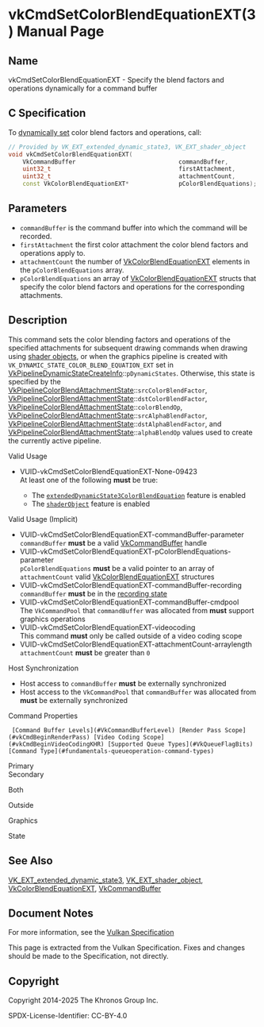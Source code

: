 # vkCmdSetColorBlendEquationEXT(3) Manual Page

## Name

vkCmdSetColorBlendEquationEXT - Specify the blend factors and operations dynamically for a command buffer



## [](#_c_specification)C Specification

To [dynamically set](https://registry.khronos.org/vulkan/specs/latest/html/vkspec.html#pipelines-dynamic-state) color blend factors and operations, call:

```c++
// Provided by VK_EXT_extended_dynamic_state3, VK_EXT_shader_object
void vkCmdSetColorBlendEquationEXT(
    VkCommandBuffer                             commandBuffer,
    uint32_t                                    firstAttachment,
    uint32_t                                    attachmentCount,
    const VkColorBlendEquationEXT*              pColorBlendEquations);
```

## [](#_parameters)Parameters

- `commandBuffer` is the command buffer into which the command will be recorded.
- `firstAttachment` the first color attachment the color blend factors and operations apply to.
- `attachmentCount` the number of [VkColorBlendEquationEXT](https://registry.khronos.org/vulkan/specs/latest/man/html/VkColorBlendEquationEXT.html) elements in the `pColorBlendEquations` array.
- `pColorBlendEquations` an array of [VkColorBlendEquationEXT](https://registry.khronos.org/vulkan/specs/latest/man/html/VkColorBlendEquationEXT.html) structs that specify the color blend factors and operations for the corresponding attachments.

## [](#_description)Description

This command sets the color blending factors and operations of the specified attachments for subsequent drawing commands when drawing using [shader objects](https://registry.khronos.org/vulkan/specs/latest/html/vkspec.html#shaders-objects), or when the graphics pipeline is created with `VK_DYNAMIC_STATE_COLOR_BLEND_EQUATION_EXT` set in [VkPipelineDynamicStateCreateInfo](https://registry.khronos.org/vulkan/specs/latest/man/html/VkPipelineDynamicStateCreateInfo.html)::`pDynamicStates`. Otherwise, this state is specified by the [VkPipelineColorBlendAttachmentState](https://registry.khronos.org/vulkan/specs/latest/man/html/VkPipelineColorBlendAttachmentState.html)::`srcColorBlendFactor`, [VkPipelineColorBlendAttachmentState](https://registry.khronos.org/vulkan/specs/latest/man/html/VkPipelineColorBlendAttachmentState.html)::`dstColorBlendFactor`, [VkPipelineColorBlendAttachmentState](https://registry.khronos.org/vulkan/specs/latest/man/html/VkPipelineColorBlendAttachmentState.html)::`colorBlendOp`, [VkPipelineColorBlendAttachmentState](https://registry.khronos.org/vulkan/specs/latest/man/html/VkPipelineColorBlendAttachmentState.html)::`srcAlphaBlendFactor`, [VkPipelineColorBlendAttachmentState](https://registry.khronos.org/vulkan/specs/latest/man/html/VkPipelineColorBlendAttachmentState.html)::`dstAlphaBlendFactor`, and [VkPipelineColorBlendAttachmentState](https://registry.khronos.org/vulkan/specs/latest/man/html/VkPipelineColorBlendAttachmentState.html)::`alphaBlendOp` values used to create the currently active pipeline.

Valid Usage

- [](#VUID-vkCmdSetColorBlendEquationEXT-None-09423)VUID-vkCmdSetColorBlendEquationEXT-None-09423  
  At least one of the following **must** be true:
  
  - The [`extendedDynamicState3ColorBlendEquation`](#features-extendedDynamicState3ColorBlendEquation) feature is enabled
  - The [`shaderObject`](#features-shaderObject) feature is enabled

Valid Usage (Implicit)

- [](#VUID-vkCmdSetColorBlendEquationEXT-commandBuffer-parameter)VUID-vkCmdSetColorBlendEquationEXT-commandBuffer-parameter  
  `commandBuffer` **must** be a valid [VkCommandBuffer](https://registry.khronos.org/vulkan/specs/latest/man/html/VkCommandBuffer.html) handle
- [](#VUID-vkCmdSetColorBlendEquationEXT-pColorBlendEquations-parameter)VUID-vkCmdSetColorBlendEquationEXT-pColorBlendEquations-parameter  
  `pColorBlendEquations` **must** be a valid pointer to an array of `attachmentCount` valid [VkColorBlendEquationEXT](https://registry.khronos.org/vulkan/specs/latest/man/html/VkColorBlendEquationEXT.html) structures
- [](#VUID-vkCmdSetColorBlendEquationEXT-commandBuffer-recording)VUID-vkCmdSetColorBlendEquationEXT-commandBuffer-recording  
  `commandBuffer` **must** be in the [recording state](#commandbuffers-lifecycle)
- [](#VUID-vkCmdSetColorBlendEquationEXT-commandBuffer-cmdpool)VUID-vkCmdSetColorBlendEquationEXT-commandBuffer-cmdpool  
  The `VkCommandPool` that `commandBuffer` was allocated from **must** support graphics operations
- [](#VUID-vkCmdSetColorBlendEquationEXT-videocoding)VUID-vkCmdSetColorBlendEquationEXT-videocoding  
  This command **must** only be called outside of a video coding scope
- [](#VUID-vkCmdSetColorBlendEquationEXT-attachmentCount-arraylength)VUID-vkCmdSetColorBlendEquationEXT-attachmentCount-arraylength  
  `attachmentCount` **must** be greater than `0`

Host Synchronization

- Host access to `commandBuffer` **must** be externally synchronized
- Host access to the `VkCommandPool` that `commandBuffer` was allocated from **must** be externally synchronized

Command Properties

     [Command Buffer Levels](#VkCommandBufferLevel) [Render Pass Scope](#vkCmdBeginRenderPass) [Video Coding Scope](#vkCmdBeginVideoCodingKHR) [Supported Queue Types](#VkQueueFlagBits) [Command Type](#fundamentals-queueoperation-command-types)

Primary  
Secondary

Both

Outside

Graphics

State

## [](#_see_also)See Also

[VK\_EXT\_extended\_dynamic\_state3](https://registry.khronos.org/vulkan/specs/latest/man/html/VK_EXT_extended_dynamic_state3.html), [VK\_EXT\_shader\_object](https://registry.khronos.org/vulkan/specs/latest/man/html/VK_EXT_shader_object.html), [VkColorBlendEquationEXT](https://registry.khronos.org/vulkan/specs/latest/man/html/VkColorBlendEquationEXT.html), [VkCommandBuffer](https://registry.khronos.org/vulkan/specs/latest/man/html/VkCommandBuffer.html)

## [](#_document_notes)Document Notes

For more information, see the [Vulkan Specification](https://registry.khronos.org/vulkan/specs/latest/html/vkspec.html#vkCmdSetColorBlendEquationEXT)

This page is extracted from the Vulkan Specification. Fixes and changes should be made to the Specification, not directly.

## [](#_copyright)Copyright

Copyright 2014-2025 The Khronos Group Inc.

SPDX-License-Identifier: CC-BY-4.0